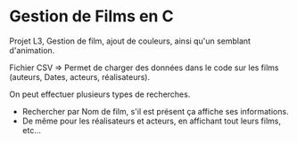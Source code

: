 # Gestion de Films en C
 Projet L3, Gestion de film, ajout de couleurs, ainsi qu'un semblant d'animation.
 
 Fichier CSV => Permet de charger des données dans le code sur les films (auteurs, Dates, acteurs, réalisateurs).
 
 On peut effectuer plusieurs types de recherches.
  - Rechercher par Nom de film, s'il est présent ça affiche ses informations.
  - De même pour les réalisateurs et acteurs, en affichant tout leurs films, etc...
